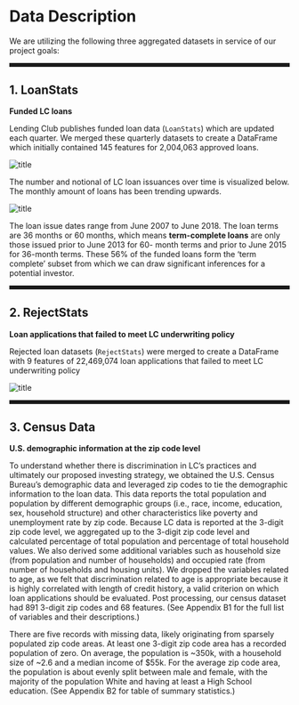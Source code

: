 
#  Data Description

We are utilizing the following three aggregated datasets in service of our project goals:

<hr style="height:5pt">

## 1. LoanStats

**Funded LC loans**

Lending Club publishes funded loan data (`LoanStats`) which are updated each quarter. We merged these quarterly datasets to create a DataFrame which initially contained 145 features for 2,004,063 approved loans.

![title](LS_FileSummary.png)

The number and notional of LC loan issuances over time is visualized below. The monthly amount of loans has been trending upwards.

![title](LS_OverTime.png)

The loan issue dates range from June 2007 to June 2018. The loan terms are 36 months or 60 months, which means **term-complete loans** are only those issued prior to June 2013 for 60- month terms and prior to June 2015 for 36-month terms. These 56% of the funded loans form the ‘term complete’ subset from which we can draw significant inferences for a potential investor.

<hr style="height:5pt">

## 2. RejectStats

**Loan applications that failed to meet LC underwriting policy**

Rejected loan datasets (`RejectStats`) were merged to create a DataFrame with 9 features of 22,469,074 loan applications that failed to meet LC underwriting policy

![title](RS_FileSummary.png)

<hr style="height:5pt">

## 3. Census Data

**U.S. demographic information at the zip code level**

To understand whether there is discrimination in LC’s practices and ultimately our proposed investing strategy, we obtained the U.S. Census Bureau’s demographic data and leveraged zip codes to tie the demographic information to the loan data. This data reports the total population and population by different demographic groups (i.e., race, income, education, sex, household structure) and other characteristics like poverty and unemployment rate by zip code. Because LC data is reported at the 3-digit zip code level, we aggregated up to the 3-digit zip code level and calculated percentage of total population and percentage of total household values. We also derived some additional variables such as household size (from population and number of households) and occupied rate (from number of households and housing units). We dropped the variables related to age, as we felt that discrimination related to age is appropriate because it is highly correlated with length of credit history, a valid criterion on which loan applications should be evaluated. Post processing, our census dataset had 891 3-digit zip codes and 68 features. (See Appendix B1 for the full list of variables and their descriptions.)

There are five records with missing data, likely originating from sparsely populated zip code areas. At least one 3-digit zip code area has a recorded population of zero. On average, the population is ~350k, with a household size of ~2.6 and a median income of $55k. For the average zip code area, the population is about evenly split between male and female, with the majority of the population White and having at least a High School education. (See Appendix B2 for table of summary statistics.)

